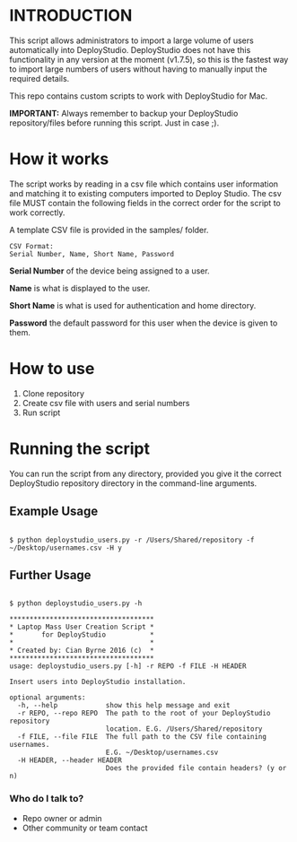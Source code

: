 # INTRODUCTION #

This script allows administrators to import a large volume of users automatically into DeployStudio.  DeployStudio does not have this functionality in any version at the moment (v1.7.5), so this is the fastest way to import large numbers of users without having to manually input the required details.

This repo contains custom scripts to work with DeployStudio for Mac.

**IMPORTANT:**  Always remember to backup your DeployStudio repository/files before running this script.  Just in case ;).


# How it works #

The script works by reading in a csv file which contains user information and matching it to existing computers imported to Deploy Studio.  The csv file MUST contain the following fields in the correct order for the script to work correctly.


A template CSV file is provided in the samples/ folder.

```
CSV Format:
Serial Number, Name, Short Name, Password 

```

**Serial Number** of the device being assigned to a user.

**Name** is what is displayed to the user.

**Short Name** is what is used for authentication and home directory.

**Password** the default password for this user when the device is given to them.


# How to use #

1. Clone repository
2. Create csv file with users and serial numbers
3. Run script


# Running the script #

You can run the script from any directory, provided you give it the correct DeployStudio repository directory in the command-line arguments.

## Example Usage ##
```

$ python deploystudio_users.py -r /Users/Shared/repository -f ~/Desktop/usernames.csv -H y

```

## Further Usage ##

```

$ python deploystudio_users.py -h

************************************
* Laptop Mass User Creation Script *
*       for DeployStudio           *
*                                  *
* Created by: Cian Byrne 2016 (c)  *
************************************
usage: deploystudio_users.py [-h] -r REPO -f FILE -H HEADER

Insert users into DeployStudio installation.

optional arguments:
  -h, --help            show this help message and exit
  -r REPO, --repo REPO  The path to the root of your DeployStudio repository
                        location. E.G. /Users/Shared/repository
  -f FILE, --file FILE  The full path to the CSV file containing usernames.
                        E.G. ~/Desktop/usernames.csv
  -H HEADER, --header HEADER
                        Does the provided file contain headers? (y or n)

```



### Who do I talk to? ###

* Repo owner or admin
* Other community or team contact
